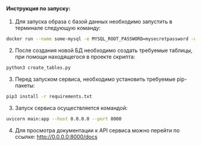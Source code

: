 #### Инструкция по запуску:

1. Для запуска образа с базой данных необходимо запустить в терминале следующую команду:
```bash
docker run --name some-mysql -e MYSQL_ROOT_PASSWORD=mysecretpassword -d mysql:latest
```

2. После создания новой БД необходимо создать требуемые таблицы, при помощи находящегося в проекте скрипта:
```bash
python3 create_tables.py 
```

3. Перед запуском сервиса, необходимо установить требуемые pip-пакеты:
```bash
pip3 install -r requirements.txt
```

3. Запуск сервиса осуществляется командой:
```bash
uvicorn main:app --host 0.0.0.0 --port 8000
```

4. Для просмотра документации к API сервиса можно перейти по ссылке:
http://0.0.0.0:8000/docs

